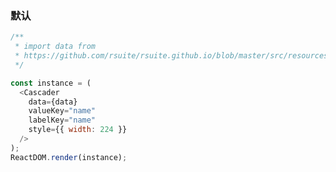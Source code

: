 ### 默认

<!--start-code-->

```js
/**
 * import data from
 * https://github.com/rsuite/rsuite.github.io/blob/master/src/resources/data/province.js
 */

const instance = (
  <Cascader
    data={data}
    valueKey="name"
    labelKey="name"
    style={{ width: 224 }}
  />
);
ReactDOM.render(instance);
```

<!--end-code-->
